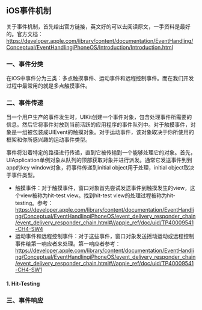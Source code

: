## iOS事件机制

关于事件机制，首先给出官方链接，英文好的可以去阅读原文，一手资料是最好的。官方文档：https://developer.apple.com/library/content/documentation/EventHandling/Conceptual/EventHandlingiPhoneOS/Introduction/Introduction.html

### 一、事件分类

在iOS中事件分为三类：多点触摸事件、运动事件和远程控制事件。而在我们开发过程中最常用的就是多点触摸事件。

### 二、事件传递

当一个用户生产的事件发生时，UIKit创建一个事件对象，包含处理事件所需要的信息。然后它将事件对放到当前活跃的应用程序的事件队列中。对于触摸事件，对象是一组被包装成UIEvent的触摸对象。对于运动事件，该对象取决于你所使用的框架和你所感兴趣的运动事件类型。

事件将沿着特定的路径进行传递，直到它被传输到一个能够处理它的对象。首先，UIApplication单例对象从队列的顶部获取对象并进行派发。通常它发送事件到到app的key window对象，将事件传递到initial object用于处理，initial object取决于事件类型。

- 触摸事件：对于触摸事件，窗口对象首先尝试发送事件到触摸发生的view，这个view被称为hit-test view。找到hit-test view的处理过程被称为hit-testing。参考：https://developer.apple.com/library/content/documentation/EventHandling/Conceptual/EventHandlingiPhoneOS/event_delivery_responder_chain/event_delivery_responder_chain.html#//apple_ref/doc/uid/TP40009541-CH4-SW4
- 运动事件和远程控制事件：对于这些事件，窗口对象发送摇动运动或远程控制事件给第一响应者来处理。第一响应者参考：https://developer.apple.com/library/content/documentation/EventHandling/Conceptual/EventHandlingiPhoneOS/event_delivery_responder_chain/event_delivery_responder_chain.html#//apple_ref/doc/uid/TP40009541-CH4-SW1

#### 1. Hit-Testing



### 三、事件响应